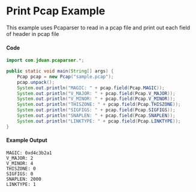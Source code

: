 # Print Pcap Example
This example uses Pcaparser to read in a pcap file and print out each field of header in pcap file
 
#### Code
```java
import com.jduan.pcaparser.*;

public static void main(String[] args) {
    Pcap pcap = new Pcap("sample.pcap");
    pcap.unpack();
    System.out.println("MAGIC: " + pcap.field(Pcap.MAGIC));
    System.out.println("V_MAJOR: " + pcap.field(Pcap.V_MAJOR));
    System.out.println("V_MINOR: " + pcap.field(Pcap.V_MINOR));
    System.out.println("THISZONE: " + pcap.field(Pcap.THISZONE));
    System.out.println("SIGFIGS: " + pcap.field(Pcap.SIGFIGS));
    System.out.println("SNAPLEN: " + pcap.field(Pcap.SNAPLEN));
    System.out.println("LINKTYPE: " + pcap.field(Pcap.LINKTYPE));
}
```
 
#### Example Output
```text
MAGIC: 0xd4c3b2a1
V_MAJOR: 2
V_MINOR: 4
THISZONE: 0
SIGFIGS: 0
SNAPLEN: 2000
LINKTYPE: 1
```
